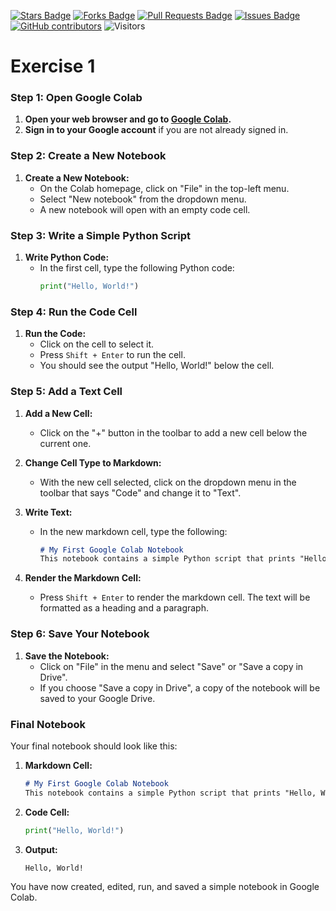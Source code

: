 
<a href="https://github.com/drshahizan/Python_EDA/stargazers"><img src="https://img.shields.io/github/stars/drshahizan/Python_EDA" alt="Stars Badge"/></a>
<a href="https://github.com/drshahizan/Python_EDA/network/members"><img src="https://img.shields.io/github/forks/drshahizan/Python_EDA" alt="Forks Badge"/></a>
<a href="https://github.com/drshahizan/Python_EDA/pulls"><img src="https://img.shields.io/github/issues-pr/drshahizan/Python_EDA" alt="Pull Requests Badge"/></a>
<a href="https://github.com/drshahizan/Python_EDA/issues"><img src="https://img.shields.io/github/issues/drshahizan/Python_EDA" alt="Issues Badge"/></a>
<a href="https://github.com/drshahizan/Python_EDA/graphs/contributors"><img alt="GitHub contributors" src="https://img.shields.io/github/contributors/drshahizan/Python_EDA?color=2b9348"></a>
![Visitors](https://api.visitorbadge.io/api/visitors?path=https%3A%2F%2Fgithub.com%2Fdrshahizan%2FPython_EDA&labelColor=%23d9e3f0&countColor=%23697689&style=flat)

# Exercise 1

### Step 1: Open Google Colab
1. **Open your web browser and go to [Google Colab](https://colab.research.google.com/).**
2. **Sign in to your Google account** if you are not already signed in.

### Step 2: Create a New Notebook
1. **Create a New Notebook:**
   - On the Colab homepage, click on "File" in the top-left menu.
   - Select "New notebook" from the dropdown menu.
   - A new notebook will open with an empty code cell.

### Step 3: Write a Simple Python Script
1. **Write Python Code:**
   - In the first cell, type the following Python code:
     ```python
     print("Hello, World!")
     ```

### Step 4: Run the Code Cell
1. **Run the Code:**
   - Click on the cell to select it.
   - Press `Shift + Enter` to run the cell.
   - You should see the output "Hello, World!" below the cell.

### Step 5: Add a Text Cell
1. **Add a New Cell:**
   - Click on the "+" button in the toolbar to add a new cell below the current one.

2. **Change Cell Type to Markdown:**
   - With the new cell selected, click on the dropdown menu in the toolbar that says "Code" and change it to "Text".

3. **Write Text:**
   - In the new markdown cell, type the following:
     ```markdown
     # My First Google Colab Notebook
     This notebook contains a simple Python script that prints "Hello, World!".
     ```

4. **Render the Markdown Cell:**
   - Press `Shift + Enter` to render the markdown cell. The text will be formatted as a heading and a paragraph.

### Step 6: Save Your Notebook
1. **Save the Notebook:**
   - Click on "File" in the menu and select "Save" or "Save a copy in Drive".
   - If you choose "Save a copy in Drive", a copy of the notebook will be saved to your Google Drive.

### Final Notebook
Your final notebook should look like this:
1. **Markdown Cell:**
   ```markdown
   # My First Google Colab Notebook
   This notebook contains a simple Python script that prints "Hello, World!".
   ```

2. **Code Cell:**
   ```python
   print("Hello, World!")
   ```

3. **Output:**
   ```
   Hello, World!
   ```

You have now created, edited, run, and saved a simple notebook in Google Colab.

